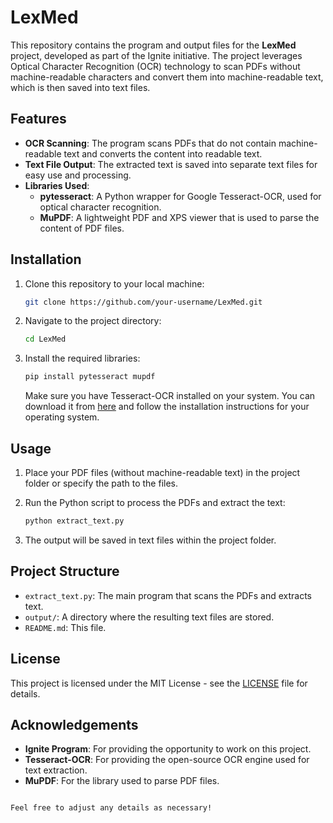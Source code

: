 # LexMed

This repository contains the program and output files for the **LexMed** project, developed as part of the Ignite initiative. The project leverages Optical Character Recognition (OCR) technology to scan PDFs without machine-readable characters and convert them into machine-readable text, which is then saved into text files.

## Features
- **OCR Scanning**: The program scans PDFs that do not contain machine-readable text and converts the content into readable text.
- **Text File Output**: The extracted text is saved into separate text files for easy use and processing.
- **Libraries Used**:
  - **pytesseract**: A Python wrapper for Google Tesseract-OCR, used for optical character recognition.
  - **MuPDF**: A lightweight PDF and XPS viewer that is used to parse the content of PDF files.

## Installation

1. Clone this repository to your local machine:
   ```bash
   git clone https://github.com/your-username/LexMed.git
   ```

2. Navigate to the project directory:
   ```bash
   cd LexMed
   ```

3. Install the required libraries:
   ```bash
   pip install pytesseract mupdf
   ```

   Make sure you have Tesseract-OCR installed on your system. You can download it from [here](https://github.com/tesseract-ocr/tesseract) and follow the installation instructions for your operating system.

## Usage

1. Place your PDF files (without machine-readable text) in the project folder or specify the path to the files.
2. Run the Python script to process the PDFs and extract the text:
   ```bash
   python extract_text.py
   ```

3. The output will be saved in text files within the project folder.

## Project Structure

- `extract_text.py`: The main program that scans the PDFs and extracts text.
- `output/`: A directory where the resulting text files are stored.
- `README.md`: This file.

## License

This project is licensed under the MIT License - see the [LICENSE](LICENSE) file for details.

## Acknowledgements

- **Ignite Program**: For providing the opportunity to work on this project.
- **Tesseract-OCR**: For providing the open-source OCR engine used for text extraction.
- **MuPDF**: For the library used to parse PDF files.

```

Feel free to adjust any details as necessary!
